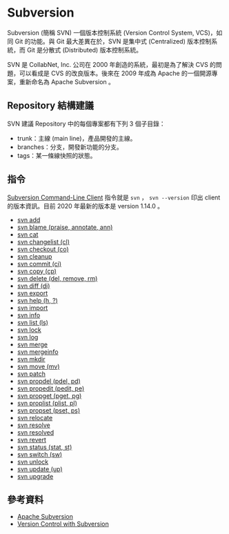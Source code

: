 # Subversion

Subversion (簡稱 SVN) 一個版本控制系統 (Version Control System, VCS)，如同 Git 的功能。與 Git 最大差異在於，SVN 是集中式 (Centralized) 版本控制系統，而 Git 是分散式 (Distributed) 版本控制系統。

SVN 是 CollabNet, Inc. 公司在 2000 年創造的系統，最初是為了解決 CVS 的問題，可以看成是 CVS 的改良版本。後來在 2009 年成為 Apache 的一個開源專案，重新命名為 Apache Subversion 。

## Repository 結構建議

SVN 建議 Repository 中的每個專案都有下列 3 個子目錄：

* trunk：主線 (main line)，產品開發的主線。
* branches：分支，開發新功能的分支。
* tags：某一條線快照的狀態。

## 指令

[Subversion Command-Line Client](http://svnbook.red-bean.com/en/1.7/svn.ref.svn.html) 指令就是 `svn` ， `svn --version` 印出 client 的版本資訊。目前 2020 年最新的版本是 version 1.14.0 。

* [svn add](http://svnbook.red-bean.com/en/1.7/svn.ref.svn.c.blame.html)
* [svn blame (praise, annotate, ann)](http://svnbook.red-bean.com/en/1.7/svn.ref.svn.c.blame.html)
* [svn cat](http://svnbook.red-bean.com/en/1.7/svn.ref.svn.c.cat.html)
* [svn changelist (cl)](http://svnbook.red-bean.com/en/1.7/svn.ref.svn.c.changelist.html)
* [svn checkout (co)](http://svnbook.red-bean.com/en/1.7/svn.ref.svn.c.checkout.html)
* [svn cleanup](http://svnbook.red-bean.com/en/1.7/svn.ref.svn.c.cleanup.html)
* [svn commit (ci)](http://svnbook.red-bean.com/en/1.7/svn.ref.svn.c.commit.html)
* [svn copy (cp)](http://svnbook.red-bean.com/en/1.7/svn.ref.svn.c.copy.html)
* [svn delete (del, remove, rm)](http://svnbook.red-bean.com/en/1.7/svn.ref.svn.c.delete.html)
* [svn diff (di)](http://svnbook.red-bean.com/en/1.7/svn.ref.svn.c.diff.html)
* [svn export](http://svnbook.red-bean.com/en/1.7/svn.ref.svn.c.export.html)
* [svn help (h, ?)](http://svnbook.red-bean.com/en/1.7/svn.ref.svn.c.help.html)
* [svn import](http://svnbook.red-bean.com/en/1.7/svn.ref.svn.c.import.html)
* [svn info](http://svnbook.red-bean.com/en/1.7/svn.ref.svn.c.info.html)
* [svn list (ls)](http://svnbook.red-bean.com/en/1.7/svn.ref.svn.c.list.html)
* [svn lock](http://svnbook.red-bean.com/en/1.7/svn.ref.svn.c.lock.html)
* [svn log](http://svnbook.red-bean.com/en/1.7/svn.ref.svn.c.log.html)
* [svn merge](http://svnbook.red-bean.com/en/1.7/svn.ref.svn.c.merge.html)
* [svn mergeinfo](http://svnbook.red-bean.com/en/1.7/svn.ref.svn.c.mergeinfo.html)
* [svn mkdir](http://svnbook.red-bean.com/en/1.7/svn.ref.svn.c.mkdir.html)
* [svn move (mv)](http://svnbook.red-bean.com/en/1.7/svn.ref.svn.c.move.html)
* [svn patch](http://svnbook.red-bean.com/en/1.7/svn.ref.svn.c.patch.html)
* [svn propdel (pdel, pd)](http://svnbook.red-bean.com/en/1.7/svn.ref.svn.c.propdel.html)
* [svn propedit (pedit, pe)](http://svnbook.red-bean.com/en/1.7/svn.ref.svn.c.propedit.html)
* [svn propget (pget, pg)](http://svnbook.red-bean.com/en/1.7/svn.ref.svn.c.propget.html)
* [svn proplist (plist, pl)](http://svnbook.red-bean.com/en/1.7/svn.ref.svn.c.proplist.html)
* [svn propset (pset, ps)](http://svnbook.red-bean.com/en/1.7/svn.ref.svn.c.propset.html)
* [svn relocate](http://svnbook.red-bean.com/en/1.7/svn.ref.svn.c.relocate.html)
* [svn resolve](http://svnbook.red-bean.com/en/1.7/svn.ref.svn.c.resolve.html)
* [svn resolved](http://svnbook.red-bean.com/en/1.7/svn.ref.svn.c.resolved.html)
* [svn revert](http://svnbook.red-bean.com/en/1.7/svn.ref.svn.c.revert.html)
* [svn status (stat, st)](http://svnbook.red-bean.com/en/1.7/svn.ref.svn.c.status.html)
* [svn switch (sw)](http://svnbook.red-bean.com/en/1.7/svn.ref.svn.c.switch.html)
* [svn unlock](http://svnbook.red-bean.com/en/1.7/svn.ref.svn.c.unlock.html)
* [svn update (up)](http://svnbook.red-bean.com/en/1.7/svn.ref.svn.c.update.html)
* [svn upgrade](http://svnbook.red-bean.com/en/1.7/svn.ref.svn.c.upgrade.html)

## 參考資料

* [Apache Subversion](https://subversion.apache.org/)
* [Version Control with Subversion](http://svnbook.red-bean.com/en/1.7/index.html)
